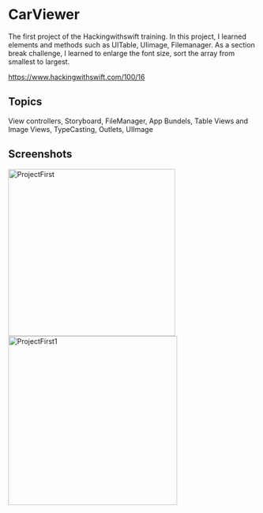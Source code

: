 # CarViewer
The first project  of the Hackingwithswift training. In this project, I learned elements and methods such as UITable, UIimage, Filemanager. As a section break challenge, I learned to enlarge the font size, sort the array from smallest to largest.

https://www.hackingwithswift.com/100/16



## Topics

View controllers, Storyboard, FileManager, App Bundels, Table Views and Image Views, TypeCasting, Outlets, UIImage


## Screenshots

<img width="338" alt="ProjectFirst" src="https://user-images.githubusercontent.com/89012665/168762049-7e70798e-11dd-4620-a1dd-ba38396850ae.png">
<img width="342" alt="ProjectFirst1" src="https://user-images.githubusercontent.com/89012665/168762071-9f1c4fbf-20b9-49d6-a8bf-9353c12e17ac.png">
